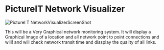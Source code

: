 # PictureIT Network Visualizer

![PictureI T NetworkVisualizerScreenShot](https://user-images.githubusercontent.com/42901465/230780167-d2b616d4-f1ce-490a-9cc4-faee1cbd82ec.jpg)



This will be a Very Graphical network monitoring system. It will display a Graphical Image of a location and all network point to point connections and will!
and will check network transit time and dissplay the quality of all links.
